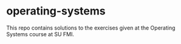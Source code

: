 # operating-systems

This repo contains solutions to the exercises given at the Operating Systems course at SU FMI.